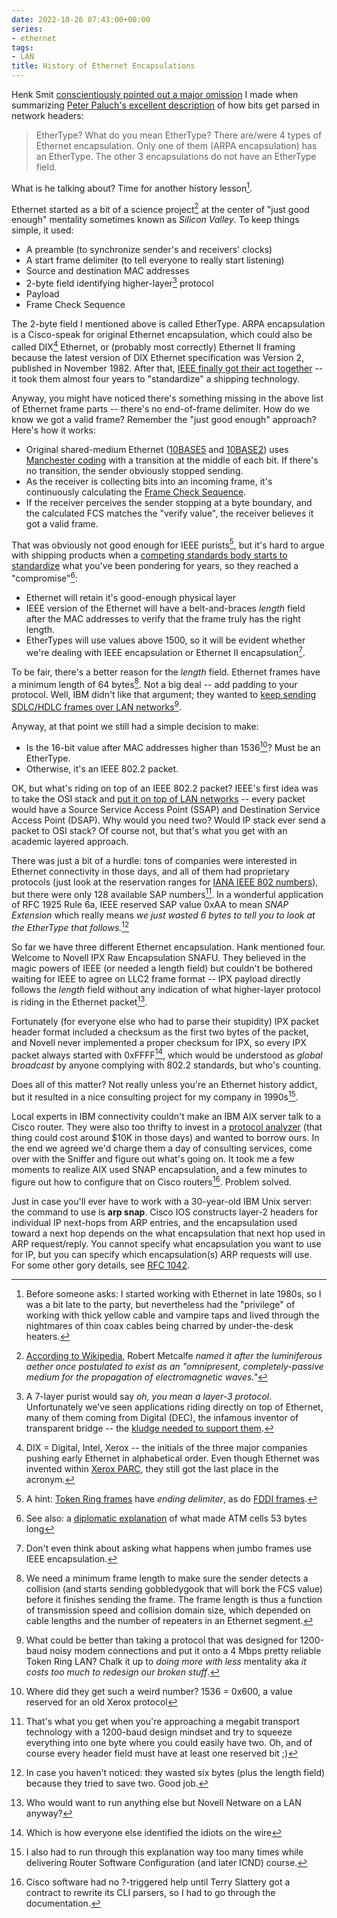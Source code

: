 ```yaml
---
date: 2022-10-26 07:43:00+00:00
series:
- ethernet
tags:
- LAN
title: History of Ethernet Encapsulations
---
```

Henk Smit [conscientiously pointed out a major omission](/2022/09/from-bits-to-applications/#1356) I made when summarizing [Peter Paluch's excellent description](/2022/09/from-bits-to-applications/) of how bits get parsed in network headers:

> EtherType? What do you mean EtherType? There are/were 4 types of Ethernet encapsulation. Only one of them (ARPA encapsulation) has an EtherType. The other 3 encapsulations do not have an EtherType field.

What is he talking about? Time for another history lesson[^BYA].
<!--more-->
Ethernet started as a bit of a science project[^SP] at the center of "just good enough" mentality sometimes known as _Silicon Valley_. To keep things simple, it used:

[^BYA]: Before someone asks: I started working with Ethernet in late 1980s, so I was a bit late to the party, but nevertheless had the "privilege" of working with thick yellow cable and vampire taps and lived through the nightmares of thin coax cables being charred by under-the-desk heaters.

[^SP]: [According to Wikipedia](https://en.wikipedia.org/wiki/Ethernet), Robert Metcalfe _named it after the luminiferous aether once postulated to exist as an "omnipresent, completely-passive medium for the propagation of electromagnetic waves."_

* A preamble (to synchronize sender's and receivers' clocks)
* A start frame delimiter (to tell everyone to really start listening)
* Source and destination MAC addresses
* 2-byte field identifying higher-layer[^HL] protocol
* Payload
* Frame Check Sequence

The 2-byte field I mentioned above is called EtherType. ARPA encapsulation is a Cisco-speak for original Ethernet encapsulation, which could also be called DIX[^DIX] Ethernet, or (probably most correctly) Ethernet II framing because the latest version of DIX Ethernet specification was Version 2, published in November 1982. After that, [IEEE finally got their act together](https://en.wikipedia.org/wiki/Ethernet#History) -- it took them almost four years to "standardize" a shipping technology.

Anyway, you might have noticed there's something missing in the above list of Ethernet frame parts -- there's no end-of-frame delimiter. How do we know we got a valid frame? Remember the "just good enough" approach? Here's how it works:

* Original shared-medium Ethernet ([10BASE5](https://en.wikipedia.org/wiki/10BASE5) and [10BASE2](https://en.wikipedia.org/wiki/10BASE2)) uses [Manchester coding](https://en.wikipedia.org/wiki/Manchester_code) with a transition at the middle of each bit. If there's no transition, the sender obviously stopped sending.
* As the receiver is collecting bits into an incoming frame, it's continuously calculating the [Frame Check Sequence](https://en.wikipedia.org/wiki/Ethernet_frame#Frame_check_sequence).
* If the receiver perceives the sender stopping at a byte boundary, and the calculated FCS matches the "verify value", the receiver believes it got a valid frame.

That was obviously not good enough for IEEE purists[^TR], but it's hard to argue with shipping products when a [competing standards body starts to standardize](https://en.wikipedia.org/wiki/Ethernet#Standardization) what you've been pondering for years, so they reached a "compromise"[^ATM]:

* Ethernet will retain it's good-enough physical layer
* IEEE version of the Ethernet will have a belt-and-braces *length* field after the MAC addresses to verify that the frame truly has the right length.
* EtherTypes will use values above 1500, so it will be evident whether we're dealing with IEEE encapsulation or Ethernet II encapsulation[^JF].

[^HL]: A 7-layer purist would say _oh, you mean a layer-3 protocol_. Unfortunately we've seen applications riding directly on top of Ethernet, many of them coming from Digital (DEC), the infamous inventor of transparent bridge -- the [kludge needed to support them](/2010/07/bridges-kludge-that-shouldnt-exist/).

[^DIX]: DIX = Digital, Intel, Xerox -- the initials of the three major companies pushing early Ethernet in alphabetical order. Even though Ethernet was invented within [Xerox PARC](https://en.wikipedia.org/wiki/PARC_(company)), they still got the last place in the acronym.

[^TR]: A hint: [Token Ring frames](https://en.wikipedia.org/wiki/Token_Ring#Data) have *ending delimiter*, as do [FDDI frames](https://en.wikipedia.org/wiki/Fiber_Distributed_Data_Interface#Frame_format).

[^ATM]: See also: a [diplomatic explanation](https://en.wikipedia.org/wiki/Asynchronous_Transfer_Mode#Protocol_architecture) of what made ATM cells 53 bytes long

[^JF]: Don't even think about asking what happens when jumbo frames use IEEE encapsulation.

To be fair, there's a better reason for the *length* field. Ethernet frames have a minimum length of 64 bytes[^RUNT]. Not a big deal -- add padding to your protocol. Well, IBM didn't like that argument; they wanted to [keep sending SDLC/HDLC frames over LAN networks](https://en.wikipedia.org/wiki/IEEE_802.2#Control_Field)[^SDLC].

[^RUNT]: We need a minimum frame length to make sure the sender detects a collision (and starts sending gobbledygook that will bork the FCS value) before it finishes sending the frame. The frame length is thus a function of transmission speed and collision domain size, which depended on cable lengths and the number of repeaters in an Ethernet segment.

[^SDLC]: What could be better than taking a protocol that was designed for 1200-baud noisy modem connections and put it onto a 4 Mbps pretty reliable Token Ring LAN? Chalk it up to _doing more with less_ mentality aka _it costs too much to redesign our broken stuff_.

Anyway, at that point we still had a simple decision to make:

* Is the 16-bit value after MAC addresses higher than 1536[^600]? Must be an EtherType.
* Otherwise, it's an IEEE 802.2 packet.

[^600]: Where did they get such a weird number? 1536 = 0x600, a value reserved for an old Xerox protocol

OK, but what's riding on top of an IEEE 802.2 packet? IEEE's first idea was to take the OSI stack and [put it on top of LAN networks](https://en.wikipedia.org/wiki/IEEE_802.2#LSAP_values) -- every packet would have a Source Service Access Point (SSAP) and Destination Service Access Point (DSAP). Why would you need two? Would IP stack ever send a packet to OSI stack? Of course not, but that's what you get with an academic layered approach.

There was just a bit of a hurdle: tons of companies were interested in Ethernet connectivity in those days, and all of them had proprietary protocols (just look at the reservation ranges for [IANA IEEE 802 numbers](https://www.iana.org/assignments/ieee-802-numbers/ieee-802-numbers.xhtml)), but there were only 128 available SAP numbers[^SAP8]. In a wonderful application of RFC 1925 Rule 6a, IEEE reserved SAP value 0xAA to mean *SNAP Extension* which really means _we just wasted 6 bytes to tell you to look at the EtherType that follows._[^W6]

[^SAP8]: That's what you get when you're approaching a megabit transport technology with a 1200-baud design mindset and try to squeeze everything into one byte where you could easily have two. Oh, and of course every header field must have at least one reserved bit ;)

[^W6]: In case you haven't noticed: they wasted six bytes (plus the length field) because they tried to save two. Good job.

So far we have three different Ethernet encapsulation. Hank mentioned four. Welcome to Novell IPX Raw Encapsulation SNAFU. They believed in the magic powers of IEEE (or needed a length field) but couldn't be bothered waiting for IEEE to agree on LLC2 frame format -- IPX payload directly follows the *length* field without any indication of what higher-layer protocol is riding in the Ethernet packet[^NE].

[^NE]: Who would want to run anything else but Novell Netware on a LAN anyway?

Fortunately (for everyone else who had to parse their stupidity) IPX packet header format included a checksum as the first two bytes of the packet, and Novell never implemented a proper checksum for IPX, so every IPX packet always started with 0xFFFF[^IOTW], which would be understood as _global broadcast_ by anyone complying with 802.2 standards, but who's counting.

[^IOTW]: Which is how everyone else identified the idiots on the wire

Does all of this matter? Not really unless you're an Ethernet history addict, but it resulted in a nice consulting project for my company in 1990s[^RSC].

[^RSC]: I also had to run through this explanation way too many times while delivering Router Software Configuration (and later ICND) course.

Local experts in IBM connectivity couldn't make an IBM AIX server talk to a Cisco router. They were also too thrifty to invest in a [protocol analyzer](https://en.wikipedia.org/wiki/Sniffer_(protocol_analyzer)) (that thing could cost around $10K in those days) and wanted to borrow ours. In the end we agreed we'd charge them a day of consulting services, come over with the Sniffer and figure out what's going on. It took me a few moments to realize AIX used SNAP encapsulation, and a few minutes to figure out how to configure that on Cisco routers[^IOSH]. Problem solved.

Just in case you'll ever have to work with a 30-year-old IBM Unix server: the command to use is **arp snap**. Cisco IOS constructs layer-2 headers for individual IP next-hops from ARP entries, and the encapsulation used toward a next hop depends on the what encapsulation that next hop used in ARP request/reply. You cannot specify what encapsulation you want to use for IP, but you can specify which encapsulation(s) ARP requests will use. For some other gory details, see [RFC 1042](https://datatracker.ietf.org/doc/html/rfc1042).

[^IOSH]: Cisco software had no ?-triggered help until Terry Slattery got a contract to rewrite its CLI parsers, so I had to go through the documentation.